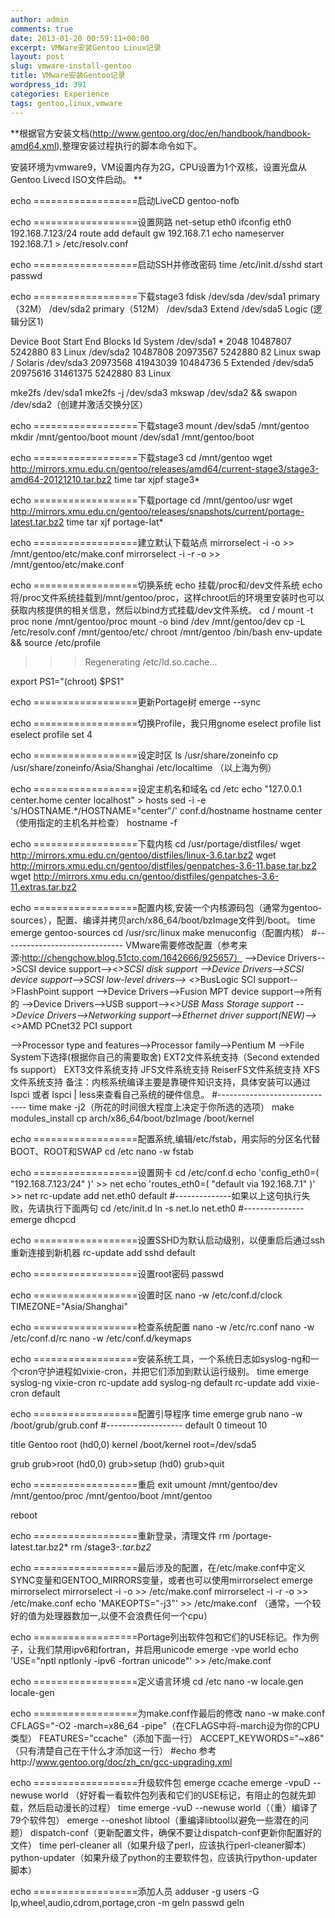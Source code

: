 ```yaml
---
author: admin
comments: true
date: 2013-01-20 00:59:11+00:00
excerpt: VMWare安装Gentoo Linux记录
layout: post
slug: vmware-install-gentoo
title: VMware安装Gentoo记录
wordpress_id: 391
categories: Experience
tags: gentoo,linux,vmware
---
```


**根据官方安装文档(http://www.gentoo.org/doc/en/handbook/handbook-amd64.xml),整理安装过程执行的脚本命令如下。  

安装环境为vmware9，VM设置内存为2G，CPU设置为1个双核，设置光盘从Gentoo Livecd ISO文件启动。
**



echo ==================启动LiveCD
gentoo-nofb

echo ==================设置网路
net-setup eth0
ifconfig eth0 192.168.7.123/24
route add default gw 192.168.7.1
echo nameserver 192.168.7.1 > /etc/resolv.conf

echo ==================启动SSH并修改密码
time /etc/init.d/sshd start
passwd

echo ==================下载stage3
fdisk /dev/sda
/dev/sda1 primary（32M）
/dev/sda2 primary（512M）
/dev/sda3 Extend
/dev/sda5 Logic (逻辑分区1)


   Device Boot      Start         End      Blocks   Id  System
/dev/sda1   *        2048    10487807     5242880   83  Linux
/dev/sda2        10487808    20973567     5242880   82  Linux swap / Solaris
/dev/sda3        20973568    41943039    10484736    5  Extended
/dev/sda5        20975616    31461375     5242880   83  Linux




mke2fs /dev/sda1
mke2fs -j /dev/sda3
mkswap /dev/sda2 && swapon /dev/sda2（创建并激活交换分区）

echo ==================下载stage3
mount /dev/sda5 /mnt/gentoo
mkdir /mnt/gentoo/boot
mount /dev/sda1 /mnt/gentoo/boot

echo ==================下载stage3
cd /mnt/gentoo
wget http://mirrors.xmu.edu.cn/gentoo/releases/amd64/current-stage3/stage3-amd64-20121210.tar.bz2
time tar xjpf stage3*

echo ==================下载portage
cd /mnt/gentoo/usr
wget http://mirrors.xmu.edu.cn/gentoo/releases/snapshots/current/portage-latest.tar.bz2
time tar xjf portage-lat*

echo ==================建立默认下载站点
mirrorselect -i -o >> /mnt/gentoo/etc/make.conf
mirrorselect -i -r -o >> /mnt/gentoo/etc/make.conf

echo ==================切换系统
echo 挂载/proc和/dev文件系统
echo 将/proc文件系统挂载到/mnt/gentoo/proc，这样chroot后的环境里安装时也可以获取内核提供的相关信息，然后以bind方式挂载/dev文件系统。
cd /
mount -t proc none /mnt/gentoo/proc
mount -o bind /dev /mnt/gentoo/dev
cp -L /etc/resolv.conf /mnt/gentoo/etc/
chroot /mnt/gentoo /bin/bash
env-update && source /etc/profile
>>> Regenerating /etc/ld.so.cache...

export PS1="(chroot) $PS1"

echo ==================更新Portage树
emerge --sync

echo ==================切换Profile，我只用gnome
eselect profile list
eselect profile set 4

echo ==================设定时区
ls /usr/share/zoneinfo
cp /usr/share/zoneinfo/Asia/Shanghai /etc/localtime （以上海为例）

echo ==================设定主机名和域名
cd /etc
echo "127.0.0.1 center.home center localhost" > hosts
sed -i -e 's/HOSTNAME.*/HOSTNAME="center"/' conf.d/hostname
hostname center （使用指定的主机名并检查）
hostname -f

echo ==================下载内核
cd /usr/portage/distfiles/
wget http://mirrors.xmu.edu.cn/gentoo/distfiles/linux-3.6.tar.bz2
wget http://mirrors.xmu.edu.cn/gentoo/distfiles/genpatches-3.6-11.base.tar.bz2
wget http://mirrors.xmu.edu.cn/gentoo/distfiles/genpatches-3.6-11.extras.tar.bz2

echo ==================配置内核,安装一个内核源码包（通常为gentoo-sources），配置、编译并拷贝arch/x86_64/boot/bzImage文件到/boot。
time emerge gentoo-sources
cd /usr/src/linux
make menuconfig（配置内核）
#------------------------------
VMware需要修改配置（参考来源:http://chengchow.blog.51cto.com/1642666/925657）
-->Device Drivers-->SCSI device support--><*>SCSI disk support
-->Device Drivers-->SCSI device support-->SCSI low-level drivers-->
<*>BusLogic SCI support-->FlashPoint support
-->Device Drivers-->Fusion MPT device support-->所有的
-->Device Drivers-->USB support--><*>USB Mass Storage support
-->Device Drivers-->Networking support-->Ethernet driver support(NEW)-->
<*>AMD PCnet32 PCI support

-->Processor type and features-->Processor family-->Pentium M
-->File System下选择(根据你自己的需要取舍)
EXT2文件系统支持（Second extended fs support）
EXT3文件系统支持
JFS文件系统支持
ReiserFS文件系统支持
XFS文件系统支持
备注：内核系统编译主要是靠硬件知识支持，具体安装可以通过 lspci 或者 lspci | less来查看自己系统的硬件信息。
#------------------------------
time make -j2（所花的时间很大程度上决定于你所选的选项）
make modules_install
cp arch/x86_64/boot/bzImage /boot/kernel

echo ==================配置系统,编辑/etc/fstab，用实际的分区名代替BOOT、ROOT和SWAP
cd /etc
nano -w fstab

echo ==================设置网卡
cd /etc/conf.d
echo 'config_eth0=( "192.168.7.123/24" )' >> net
echo 'routes_eth0=( "default via 192.168.7.1" )' >> net
rc-update add net.eth0 default
#--------------如果以上这句执行失败，先请执行下面两句
cd /etc/init.d
ln -s net.lo net.eth0
#---------------
emerge dhcpcd

echo ==================设置SSHD为默认启动级别，以便重启后通过ssh重新连接到新机器
rc-update add sshd default

echo ==================设置root密码
passwd

echo ==================设置时区
nano -w /etc/conf.d/clock
TIMEZONE="Asia/Shanghai"

echo ==================检查系统配置
nano -w /etc/rc.conf
nano -w /etc/conf.d/rc
nano -w /etc/conf.d/keymaps

echo ==================安装系统工具，一个系统日志如syslog-ng和一个cron守护进程如vixie-cron，并把它们添加到默认运行级别。
time emerge syslog-ng vixie-cron
rc-update add syslog-ng default
rc-update add vixie-cron default

echo ==================配置引导程序
time emerge grub
nano -w /boot/grub/grub.conf
#-------------------
default 0
timeout 10

title Gentoo
root (hd0,0)
kernel /boot/kernel root=/dev/sda5

grub
grub>root (hd0,0)
grub>setup (hd0)
grub>quit

echo ==================重启
exit
umount /mnt/gentoo/dev /mnt/gentoo/proc /mnt/gentoo/boot /mnt/gentoo

reboot

echo ==================重新登录，清理文件
rm /portage-latest.tar.bz2*
rm /stage3-*.tar.bz2*

echo ==================最后涉及的配置，在/etc/make.conf中定义SYNC变量和GENTOO_MIRRORS变量，或者也可以使用mirrorselect
emerge mirrorselect
mirrorselect -i -o >> /etc/make.conf
mirrorselect -i -r -o >> /etc/make.conf
echo 'MAKEOPTS="-j3"' >> /etc/make.conf （通常，一个较好的值为处理器数加一,以便不会浪费任何一个cpu）

echo ==================Portage列出软件包和它们的USE标记。作为例子，让我们禁用ipv6和fortran，并启用unicode
emerge -vpe world
echo 'USE="nptl nptlonly -ipv6 -fortran unicode"' >> /etc/make.conf

echo ==================定义语言环境
cd /etc
nano -w locale.gen
locale-gen

echo ==================为make.conf作最后的修改
nano -w make.conf
CFLAGS="-O2 -march=x86_64 -pipe"（在CFLAGS中将-march设为你的CPU类型）
FEATURES="ccache"（添加下面一行）
ACCEPT_KEYWORDS="~x86" （只有清楚自己在干什么才添加这一行）
#echo 参考http://www.gentoo.org/doc/zh_cn/gcc-upgrading.xml

echo ==================升级软件包
emerge ccache
emerge -vpuD --newuse world （好好看一看软件包列表和它们的USE标记，有阻止的包就先卸载，然后启动漫长的过程）
time emerge -vuD --newuse world（（重）编译了79个软件包）
emerge --oneshot libtool（重编译libtool以避免一些潜在的问题）
dispatch-conf（更新配置文件，确保不要让dispatch-conf更新你配置好的文件）
time perl-cleaner all（如果升级了perl，应该执行perl-cleaner脚本）
python-updater（如果升级了python的主要软件包，应该执行python-updater脚本）

echo ==================添加人员
adduser -g users -G lp,wheel,audio,cdrom,portage,cron -m geln
passwd geln

